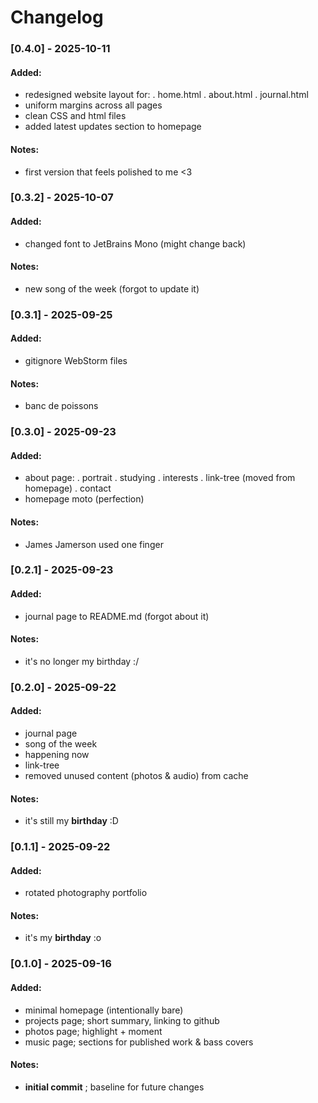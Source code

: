 # Changelog

### [0.4.0] - 2025-10-11

#### Added:
- redesigned website layout for:
    . home.html
    . about.html
    . journal.html
- uniform margins across all pages
- clean CSS and html files
- added latest updates section to homepage

#### Notes:
- first version that feels polished to me <3

### [0.3.2] - 2025-10-07

#### Added:
- changed font to JetBrains Mono (might change back)

#### Notes:
- new song of the week (forgot to update it)

### [0.3.1] - 2025-09-25

#### Added:
- gitignore WebStorm files

#### Notes:
- banc de poissons

### [0.3.0] - 2025-09-23

#### Added:
- about page:
    . portrait
    . studying
    . interests
    . link-tree (moved from homepage)
    . contact
- homepage moto (perfection)

#### Notes:
- James Jamerson used one finger

### [0.2.1] - 2025-09-23

#### Added:
- journal page to README.md (forgot about it)

#### Notes:
- it's no longer my birthday :/

### [0.2.0] - 2025-09-22

#### Added:
- journal page
- song of the week
- happening now
- link-tree
- removed unused content (photos & audio) from cache

#### Notes:
- it's still my **birthday** :D

### [0.1.1] - 2025-09-22

#### Added:
- rotated photography portfolio

#### Notes:
- it's my **birthday** :o

### [0.1.0] - 2025-09-16

#### Added:
- minimal homepage (intentionally bare)
- projects page; short summary, linking to github
- photos page; highlight + moment
- music page; sections for published work & bass covers

#### Notes:
-  **initial commit** ; baseline for future changes